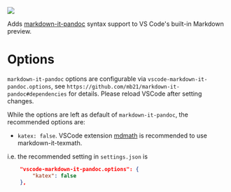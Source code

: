 [![](https://vsmarketplacebadge.apphb.com/version/ickc.vscode-markdown-it-pandoc.svg)](https://marketplace.visualstudio.com/items?itemName=ickc.vscode-markdown-it-pandoc)

Adds [markdown-it-pandoc](https://github.com/mb21/markdown-it-pandoc) syntax support to VS Code's built-in Markdown preview.

# Options

`markdown-it-pandoc` options are configurable via `vscode-markdown-it-pandoc.options`, see `https://github.com/mb21/markdown-it-pandoc#dependencies` for details. Please reload VSCode after setting changes.

While the options are left as default of `markdown-it-pandoc`, the recommended options are:

- `katex: false`. VSCode extension [mdmath](https://github.com/goessner/mdmath) is recommended to use markdown-it-texmath.

i.e. the recommended setting in `settings.json` is

```json
    "vscode-markdown-it-pandoc.options": {
        "katex": false
    },
```
